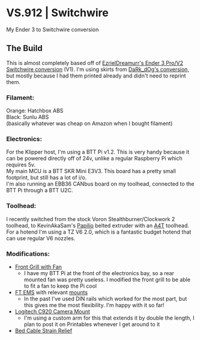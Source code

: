 # VS.912 | Switchwire
My Ender 3 to Switchwire conversion

## The Build
This is almost completely based off of [EzrielDreamurr's Ender 3 Pro/V2 Switchwire conversion](https://github.com/EzrielDreamurr/Voron-Ender_3Pro_Switchwire) (V1). I'm using skirts from [DaRk_dOg's conversion](https://github.com/boubounokefalos/Ender_SW/), but mostly because I had them printed already and didn't need to reprint them.

### Filament:
Orange: Hatchbox ABS<br>
Black: Sunlu ABS<br>
(basically whatever was cheap on Amazon when I bought filament)

### Electronics:
For the Klipper host, I'm using a BTT Pi v1.2. This is very handy because it can be powered directly off of 24v, unlike a regular Raspberry Pi which requires 5v.<br>
My main MCU is a BTT SKR Mini E3V3. This board has a pretty small footprint, but still has a lot of i/o.<br>
I'm also running an EBB36 CANbus board on my toolhead, connected to the BTT Pi through a BTT U2C.

### Toolhead:
I recently switched from the stock Voron Stealthburner/Clockwork 2 toolhead, to  KevinAkaSam's [Papilio](https://kevinakasam.com/papilio/) belted extruder with an [A4T](https://github.com/Armchair-Heavy-Industries/A4T/) toolhead. For a hotend I'm using a TZ V6 2.0, which is a fantastic budget hotend that can use regular V6 nozzles.

### Modifications:
- [Front Grill with Fan](https://www.printables.com/model/1124643-enderwire-front-grill-with-fan)
  - I have my BTT Pi at the front of the electronics bay, so a rear mounted fan was pretty useless. I modified the front grill to be able to fit a fan to keep the Pi cool
- [FT EMS](https://www.printables.com/model/491106-ft-ems-swc-ender-3-v2pro-electronics-management-sy) with relevant [mounts](https://www.printables.com/model/558357-ft-ems-mounts-repository)
  - In the past I've used DIN rails which worked for the most part, but this gives me the most flexibility. I'm happy with it so far!
- [Logitech C920 Camera Mount](https://www.printables.com/model/476253-c920-logitech-camera-mount-3d-printer-mount-can-be)
  - I'm using a custom arm for this that extends it by double the length, I plan to post it on Printables whenever I get around to it
- [Bed Cable Strain Relief](https://www.printables.com/model/212186-ender-3-pro-90deg-heated-bed-cable-strain-relief)
